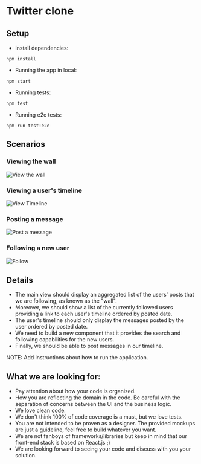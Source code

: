 # Twitter clone

<h2>Setup</h2>

- Install dependencies:

```shell
npm install
```

- Running the app in local:

```shell
npm start
```

- Running tests:

```shell
npm test
```

- Running e2e tests:

```shell
npm run test:e2e
```

<h2>Scenarios</h2>

<h3>Viewing the wall</h3>
 
![View the wall](resources/wall.png)

<h3>Viewing a user's timeline</h3>
 
![View Timeline](resources/timeline.png)

<h3>Posting a message</h3>
 
![Post a message](resources/post.png)

<h3>Following a new user</h3>

![Follow](resources/follow.png)

<h2>Details</h2>

- The main view should display an aggregated list of the users' posts that we are following, as known as the "wall".
- Moreover, we should show a list of the currently followed users providing a link to each user's timeline ordered by posted date.
- The user's timeline should only display the messages posted by the user ordered by posted date.
- We need to build a new component that it provides the search and following capabilities for the new users.
- Finally, we should be able to post messages in our timeline.

NOTE: Add instructions about how to run the application.

<h2>What we are looking for: </h2>

- Pay attention about how your code is organized.
- How you are reflecting the domain in the code. Be careful with the separation of concerns between the UI and the business logic.
- We love clean code.
- We don't think 100% of code coverage is a must, but we love tests.
- You are not intended to be proven as a designer. The provided mockups are just a guideline, feel free to build whatever you want.
- We are not fanboys of frameworks/libraries but keep in mind that our front-end stack is based on React.js ;)
- We are looking forward to seeing your code and discuss with you your solution.
